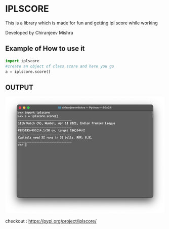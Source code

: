 # IPLSCORE

This is a library which is made for fun and getting ipl score while working 

Developed by Chiranjeev Mishra

## Example of How to use it 

```python
import iplscore
#create an object of class score and here you go 
a = iplscore.score()
```

## OUTPUT

![](images_iplscore/Screenshot%202021-04-18%20at%2010.47.26%20PM.png)


checkout : https://pypi.org/project/iplscore/

